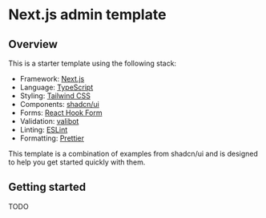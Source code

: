 # Next.js admin template

## Overview

This is a starter template using the following stack:

- Framework: [Next.js](https://nextjs.org/)
- Language: [TypeScript](https://www.typescriptlang.org/)
- Styling: [Tailwind CSS](https://tailwindcss.com/)
- Components: [shadcn/ui](https://ui.shadcn.com/)
- Forms: [React Hook Form](https://react-hook-form.com/)
- Validation: [valibot](https://valibot.dev/)
- Linting: [ESLint](https://eslint.org/)
- Formatting: [Prettier](https://prettier.io/)

This template is a combination of examples from shadcn/ui and is designed to help you get started quickly with them.

## Getting started

TODO
